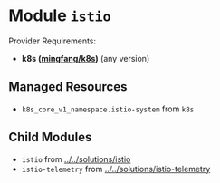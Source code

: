 
# Module `istio`

Provider Requirements:
* **k8s ([mingfang/k8s](https://registry.terraform.io/providers/mingfang/k8s/latest))** (any version)

## Managed Resources
* `k8s_core_v1_namespace.istio-system` from `k8s`

## Child Modules
* `istio` from [../../solutions/istio](../../solutions/istio)
* `istio-telemetry` from [../../solutions/istio-telemetry](../../solutions/istio-telemetry)

